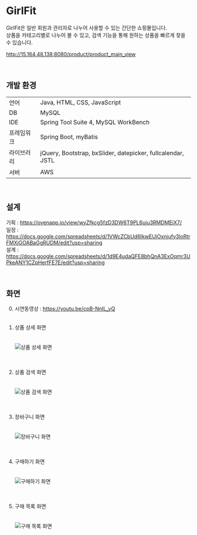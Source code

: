 # GirlFit

GirlFit은 일반 회원과 관리자로 나누어 사용할 수 있는 간단한 쇼핑몰입니다. <br>
상품을 카테고리별로 나누어 볼 수 있고, 검색 기능을 통해 원하는 상품을 빠르게 찾을 수 있습니다.

http://15.164.48.138:8080/product/product_main_view

<br>

## 개발 환경

|||
|-----|-----|
|언어|Java, HTML, CSS, JavaScript|
|DB|MySQL|
|IDE|Spring Tool Suite 4, MySQL WorkBench|
|프레임워크|Spring Boot, myBatis|
|라이브러리|jQuery, Bootstrap, bxSlider, datepicker, fullcalendar, JSTL|
|서버|AWS|

<br>

## 설계

기획 : https://ovenapp.io/view/wyZfkcg5fzD3DW6T9PL6uju3RMDMEiX7/ <br>
일정 : https://docs.google.com/spreadsheets/d/1VWcZCbUd6IkwEUjOxnjufy3loRtrFMXjGOABaGgRUDM/edit?usp=sharing <br>
설계 : https://docs.google.com/spreadsheets/d/1d9E4udaQFE8bhQnA3ExOqmr3UPkeANY1CZpHerfFE7E/edit?usp=sharing

<br>

## 화면

0. 시연동영상 : https://youtu.be/cpB-NnIL_vQ  <br><br>

1. 상품 상세 화면 <br><br><br>
![상품 상세 화면](https://user-images.githubusercontent.com/119337523/224994166-abf20f59-824f-4f71-a91b-ee05afdbca5a.jpg) <br><br><br>

2. 상품 검색 화면 <br><br><br>
![상품 검색 화면](https://user-images.githubusercontent.com/119337523/224994187-4a06b1ce-0778-49b2-9736-aa92fffc327a.jpg) <br><br><br>

3. 장바구니 화면 <br><br><br>
![장바구니 화면](https://user-images.githubusercontent.com/119337523/224994200-559ceb0c-69c0-4be9-a3d7-6aa31f0a7a0a.jpg) <br><br><br>

4. 구매하기 화면 <br><br><br>
![구매하기 화면](https://user-images.githubusercontent.com/119337523/224994209-2753eced-a545-4a66-b9e4-10462804d937.jpg) <br><br><br>

5. 구매 목록 화면 <br><br><br>
![구매 목록 화면](https://user-images.githubusercontent.com/119337523/224994227-48e6da5f-827a-4051-80bf-0edf28731763.jpg)
